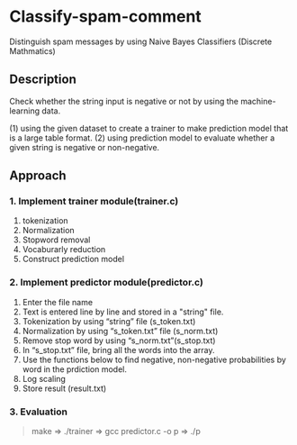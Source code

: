 # Classify-spam-comment
Distinguish spam messages by using Naive Bayes Classifiers (Discrete Mathmatics)
## Description
Check whether the string input is negative or not by using the machine-learning data.

(1) using the given dataset to create a trainer to make prediction model that is a large table format. 
(2) using prediction model to evaluate whether a given string is negative or non-negative.
## Approach
### 1. Implement trainer module(trainer.c)
 1. tokenization
 2. Normalization
 3. Stopword removal
 4. Vocaburarly reduction
 5. Construct prediction model

### 2. Implement predictor module(predictor.c)
 1. Enter the file name
 2. Text is entered line by line and stored in a "string" file. 
 3. Tokenization by using “string” file (s_token.txt)
 4. Normalization by using “s_token.txt” file (s_norm.txt)
 5. Remove stop word by using “s_norm.txt”(s_stop.txt)
 6. In “s_stop.txt” file, bring all the words into the array.
 7. Use the functions below to find negative, non-negative probabilities by word in the prdiction model.
 8. Log scaling
 9. Store result (result.txt)

### 3. Evaluation
> make => ./trainer => gcc predictor.c -o p => ./p
 

